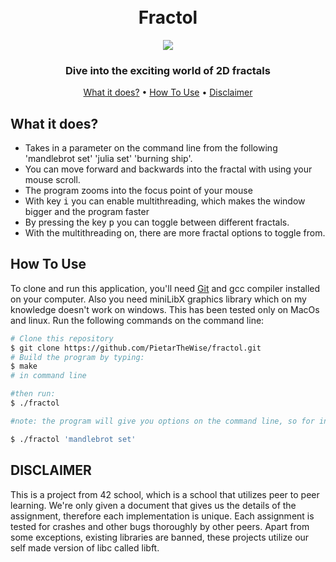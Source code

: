 <h1 align="center">
  <br>
    Fractol
  <br>
</h1>

<div align="center">
  <a href="https://www.youtube.com/watch?v=A3QtEFnUzeQ" target="_blank" rel="noopener noreferrer">
    <img src="/fractol_gif.gif"></img>
  </a>
</div>

<h3 align="center">Dive into the exciting world of 2D fractals</h3>

<p align="center">
  <a href="#what-it-does">What it does?</a> •
  <a href="#how-to-use">How To Use</a> •
  <a href="#disclaimer">Disclaimer</a>
</p>


## What it does?

* Takes in a parameter on the command line from the following 'mandlebrot set' 'julia set' 'burning ship'.
* You can move forward and backwards into the fractal with using your mouse scroll.
* The program zooms into the focus point of your mouse
* With key <kbd>i</kbd> you can enable multithreading, which makes the window bigger and the program faster
* By pressing the key <kbd>p</kbd> you can toggle between different fractals.
* With the multithreading on, there are more fractal options to toggle from.

## How To Use

To clone and run this application, you'll need [Git](https://git-scm.com) and gcc compiler installed on your computer. Also you need miniLibX graphics library which on my knowledge doesn't work on windows. This has been tested only on MacOs and linux. Run the following commands on the command line:

```bash
# Clone this repository
$ git clone https://github.com/PietarTheWise/fractol.git
# Build the program by typing:
$ make
# in command line

#then run:
$ ./fractol

#note: the program will give you options on the command line, so for instance if you wan't mandlebrot set type:

$ ./fractol 'mandlebrot set'

```

## DISCLAIMER

<p>
This is a project from 42 school, which is a school that utilizes peer to peer learning.
We're only given a document that gives us the details of the assignment, therefore each implementation
is unique. Each assignment is tested for crashes and other bugs thoroughly by other peers. Apart from some exceptions, existing
libraries are banned, these projects utilize our self made version of libc called libft.
</p>
